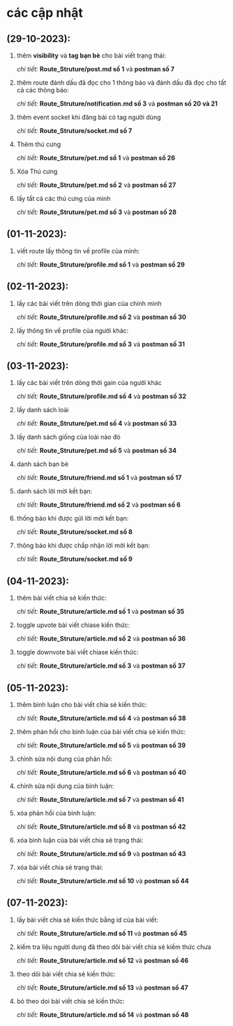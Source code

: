 # các cập nhật

## (29-10-2023):

1. thêm **visibility** và **tag bạn bè** cho bài viết trạng thái:

   _chi tiết:_ **Route_Struture/post.md số 1** và **postman số 7**

2. thêm route đánh dấu đã đọc cho 1 thông báo và đánh dấu đã đọc cho tất cả các thông báo:

   _chi tiết:_ **Route_Struture/notification.md số 3** và **postman số 20 và 21**

3. thêm event socket khi đăng bài có tag người dùng

   _chi tiết:_ **Route_Struture/socket.md số 7**

4. Thêm thú cưng

   _chi tiết:_ **Route_Struture/pet.md số 1** và **postman số 26**

5. Xóa Thú cưng

   _chi tiết:_ **Route_Struture/pet.md số 2** và **postman số 27**

6. lấy tất cả các thú cưng của mình

   _chi tiết:_ **Route_Struture/pet.md số 3** và **postman số 28**

## (01-11-2023):

1. viết route lấy thông tin về profile của mình:

   _chi tiết:_ **Route_Struture/profile.md số 1** và **postman số 29**

## (02-11-2023):

1. lấy các bài viết trên dòng thời gian của chính mình

   _chi tiết:_ **Route_Struture/profile.md số 2** và **postman số 30**

2. lấy thông tin về profile của người khác:

   _chi tiết:_ **Route_Struture/profile.md số 3** và **postman số 31**

## (03-11-2023):

1. lấy các bài viết trên dòng thời gain của người khác

   _chi tiết:_ **Route_Struture/profile.md số 4** và **postman số 32**

2. lấy danh sách loài

   _chi tiết:_ **Route_Struture/pet.md số 4** và **postman số 33**

3. lấy danh sách giống của loài nào đó

   _chi tiết:_ **Route_Struture/pet.md số 5** và **postman số 34**

4. danh sách bạn bè

   _chi tiết:_ **Route_Struture/friend.md số 1** và **postman số 17**

5. danh sách lời mời kết bạn:

   _chi tiết:_ **Route_Struture/friend.md số 2** và **postman số 6**

6. thống báo khi được gửi lời mời kết bạn:

   _chi tiết:_ **Route_Struture/socket.md số 8**

7. thông báo khi được chấp nhận lời mời kết bạn:

   _chi tiết_: **Route_Struture/socket.md số 9**

## (04-11-2023):

1. thêm bài viết chia sẻ kiến thức:

   _chi tiết:_ **Route_Struture/article.md số 1** và **postman số 35**

2. toggle upvote bài viết chiase kiến thức:

   _chi tiết:_ **Route_Struture/article.md số 2** và **postman số 36**

3. toggle downvote bài viết chiase kiến thức:

   _chi tiết:_ **Route_Struture/article.md số 3** và **postman số 37**

## (05-11-2023):

1. thêm bình luận cho bài viết chia sẻ kiến thức:

   _chi tiết:_ **Route_Struture/article.md số 4** và **postman số 38**

2. thêm phản hồi cho bình luận của bài viết chia sẻ kiến thức:

   _chi tiết:_ **Route_Struture/article.md số 5** và **postman số 39**

3. chỉnh sửa nội dung của phản hồi:

   _chi tiết:_ **Route_Struture/article.md số 6** và **postman số 40**

4. chỉnh sửa nội dung của bình luận:

   _chi tiết:_ **Route_Struture/article.md số 7** và **postman số 41**

5. xóa phản hồi của bình luận:

   _chi tiết:_ **Route_Struture/article.md số 8** và **postman số 42**

6. xóa bình luận của bài viết chia sẻ trạng thái:

   _chi tiết:_ **Route_Struture/article.md số 9** và **postman số 43**

7. xóa bài viết chia sẻ trạng thái:

   _chi tiết:_ **Route_Struture/article.md số 10** và **postman số 44**

## (07-11-2023):

1. lấy bài viết chia sẻ kiến thức bằng id của bài viết:

   _chi tiết:_ **Route_Struture/article.md số 11** và **postman số 45**

2. kiểm tra liệu người dung đã theo dõi bài viết chia sẻ kiếm thức chưa

   _chi tiết:_ **Route_Struture/article.md số 12** và **postman số 46**

3. theo dõi bài viết chia sẻ kiến thức:

   _chi tiết:_ **Route_Struture/article.md số 13** và **postman số 47**

4. bỏ theo doi bài viết chia sẻ kiến thức:

   _chi tiết:_ **Route_Struture/article.md số 14** và **postman số 48**
